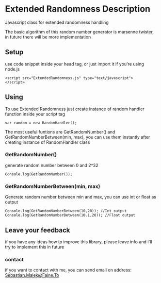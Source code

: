 # Extended Randomness Description
Javascript class for extended randomness handling

The basic algorithm of this random number generator is marsenne twister, in future there will be more implementation

## Setup

use code snippet inside your head tag, or just import it if you're using node.js

```
<script src="ExtendedRandomness.js" type="text/javascript">
</script>
```

## Using

To use Extended Randomness just create instance of random handler function inside your script tag

```
var random = new RandomHandler();
```

The most useful funtions are GetRandomNumber() and GetRandomNumberBetween(min, max), you can use them instantly after creating instance of RandomHandler class

### GetRandomNumber()
generate random number between 0 and 2^32
```
Console.log(GetRandomNumber());
```

### GetRandomNumberBetween(min, max)
Generate random number between min and max, you can use int or float as output
```
Console.log(GetRandomNumberBetween(10,20)); //Int output
Console.log(GetRandomNumberBetween(10.1,20)); //Float output
```

## Leave your feedback
if you have any ideas how to improve this library, please leave info and I'll try to implement this in future

### contact
if you want to contact with me, you can send email on address: Sebastian.Malek@Fajne.To